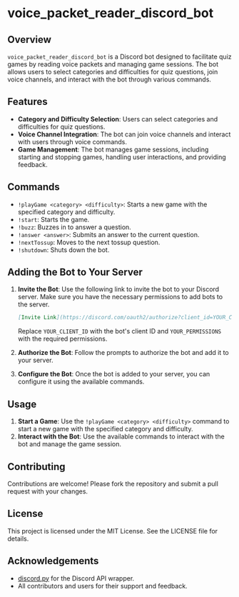 # voice_packet_reader_discord_bot

## Overview
`voice_packet_reader_discord_bot` is a Discord bot designed to facilitate quiz games by reading voice packets and managing game sessions. The bot allows users to select categories and difficulties for quiz questions, join voice channels, and interact with the bot through various commands.

## Features
- **Category and Difficulty Selection**: Users can select categories and difficulties for quiz questions.
- **Voice Channel Integration**: The bot can join voice channels and interact with users through voice commands.
- **Game Management**: The bot manages game sessions, including starting and stopping games, handling user interactions, and providing feedback.

## Commands
- `!playGame <category> <difficulty>`: Starts a new game with the specified category and difficulty.
- `!start`: Starts the game.
- `!buzz`: Buzzes in to answer a question.
- `!answer <answer>`: Submits an answer to the current question.
- `!nextTossup`: Moves to the next tossup question.
- `!shutdown`: Shuts down the bot.

## Adding the Bot to Your Server
1. **Invite the Bot**: Use the following link to invite the bot to your Discord server. Make sure you have the necessary permissions to add bots to the server.
    ```markdown
    [Invite Link](https://discord.com/oauth2/authorize?client_id=YOUR_CLIENT_ID&scope=bot&permissions=YOUR_PERMISSIONS)
    ```
    Replace `YOUR_CLIENT_ID` with the bot's client ID and `YOUR_PERMISSIONS` with the required permissions.

2. **Authorize the Bot**: Follow the prompts to authorize the bot and add it to your server.

3. **Configure the Bot**: Once the bot is added to your server, you can configure it using the available commands.

## Usage
1. **Start a Game**: Use the `!playGame <category> <difficulty>` command to start a new game with the specified category and difficulty.
2. **Interact with the Bot**: Use the available commands to interact with the bot and manage the game session.

## Contributing
Contributions are welcome! Please fork the repository and submit a pull request with your changes.

## License
This project is licensed under the MIT License. See the LICENSE file for details.

## Acknowledgements
- [discord.py](https://github.com/Rapptz/discord.py) for the Discord API wrapper.
- All contributors and users for their support and feedback.
